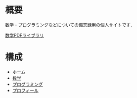 # 概要
数学・プログラミングなどについての備忘録用の個人サイトです．

[数学PDFライブラリ](https://kotatakeda.github.io/math/pdf_library)

# 構成
- [ホーム](https://kotatakeda.github.io/)
- [数学](https://kotatakeda.github.io/math/)
- [プログラミング](https://kotatakeda.github.io/programming/)
- [プロフィール](https://kotatakeda.github.io/profile/)
<!-- - [about](https://kotatakeda.github.io/about/) -->
